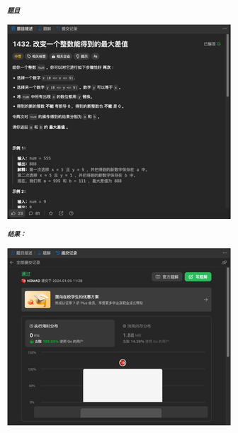 ##### [题目](https://leetcode.cn/problems/max-difference-you-can-get-from-changing-an-integer/description/)
![pic](img.png)
##### 结果：
![pic](result.png)